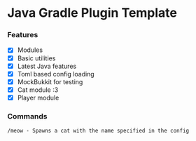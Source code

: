# Java Gradle Plugin Template

### Features
- [x] Modules
- [x] Basic utilities
- [x] Latest Java features
- [x] Toml based config loading
- [x] MockBukkit for testing
- [x] Cat module :3
- [x] Player module
### Commands
```
/meow - Spawns a cat with the name specified in the config
```